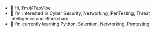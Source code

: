 - 👋 Hi, I’m @TeoVibe
- 👀 I’m interested in Cyber Security, Networking, PenTesting, Threat Intelligence and Blockchain.
- 🌱 I’m currently learning Python, Selenium, Networking, Pentesting

<!---
TeoVibe/TeoVibe is a ✨ special ✨ repository because its `README.md` (this file) appears on your GitHub profile.
You can click the Preview link to take a look at your changes.
--->
